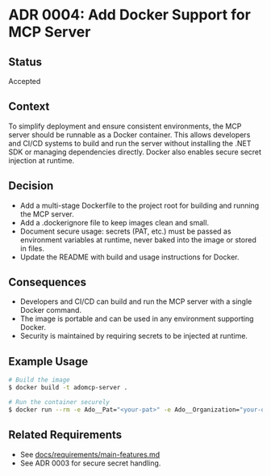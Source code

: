 # ADR 0004: Add Docker Support for MCP Server

## Status
Accepted

## Context
To simplify deployment and ensure consistent environments, the MCP server should be runnable as a Docker container. This allows developers and CI/CD systems to build and run the server without installing the .NET SDK or managing dependencies directly. Docker also enables secure secret injection at runtime.

## Decision
- Add a multi-stage Dockerfile to the project root for building and running the MCP server.
- Add a .dockerignore file to keep images clean and small.
- Document secure usage: secrets (PAT, etc.) must be passed as environment variables at runtime, never baked into the image or stored in files.
- Update the README with build and usage instructions for Docker.

## Consequences
- Developers and CI/CD can build and run the MCP server with a single Docker command.
- The image is portable and can be used in any environment supporting Docker.
- Security is maintained by requiring secrets to be injected at runtime.

## Example Usage

```sh
# Build the image
$ docker build -t adomcp-server .

# Run the container securely
$ docker run --rm -e Ado__Pat="<your-pat>" -e Ado__Organization="your-org" -e Ado__Project="your-project" adomcp-server
```

## Related Requirements
- See [docs/requirements/main-features.md](../requirements/main-features.md)
- See ADR 0003 for secure secret handling.
